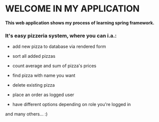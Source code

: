 # WELCOME IN MY APPLICATION 

#### This web application shows my process of learning spring framework.
### It's easy pizzeria system, where you can i.a.:

- add new pizza to database via rendered form

- sort all added pizzas

- count average and sum of pizza's prices

- find pizza with name you want

- delete existing pizza

- place an order as logged user

- have different options depending on role you're logged in 

and many others... :)